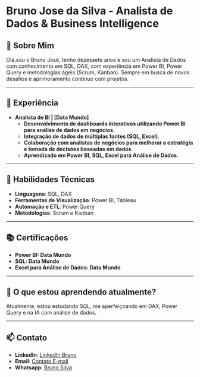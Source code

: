 # Bruno Jose da Silva - Analista de Dados & Business Intelligence

## 👋 Sobre Mim
 Olá,sou o Bruno José, tenho dezessete anos e sou um Analista de Dados com conhecimento em SQL, DAX, com experiência em Power BI, Power Query e metodologias ágeis (Scrum, Kanban). Sempre em busca de novos desafios e aprimoramento contínuo com projetos.

---

## 💼 Experiência
- **Analista de BI | [Data Mundo]**
  - **Desenvolvimento de dashboards interativos utilizando Power BI para análise de dados em negócios**.
  - **Integração de dados de múltiplas fontes (SQL, Excel)**.
  - **Colaboração com analistas de negócios para melhorar a estratégia e tomada de decisões baseadas em dados**.
  - **Aprendizado em Power BI, SQL, Excel para Análise de Dados**.

---

## 🔧 Habilidades Técnicas
- **Linguagens**: SQL, DAX
- **Ferramentas de Visualização**: Power BI, Tableau
- **Automação e ETL**: Power Query
- **Metodologias**: Scrum e Kanban

---

## 📚 Certificações
- **Power BI: Data Mundo**
- **SQL: Data Mundo**
- **Excel para Análise de Dados: Data Mundo**

---

## 🌱 O que estou aprendendo atualmente?
Atualmente, estou estudando SQL, me aperfeiçoando em DAX, Power Query e na IA com análise de dados.

---

## 📫 Contato
- **LinkedIn**: [LinkedIn Bruno](https://linkedin.com/in/brunojdasilva)
- **Email**: [Contato E-mail](https://mail.google.com/mail/?view=cm&fs=1&to=brunosilva.x010@gmail.com&su=Assunto%20do%20E-mail&body=Mensagem%20inicial)
- **Whatsapp**: [Bruno Silva](https://wa.me/+5511957535405)
